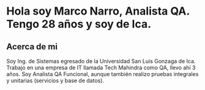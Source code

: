 # Hola soy Marco Narro, Analista QA. Tengo 28 años y soy de Ica.
## Acerca de mi
Soy Ing. de Sistemas egresado de la Universidad San Luis Gonzaga de Ica. Trabajo en una empresa de IT llamada Tech Mahindra como QA, llevo ahí 3 años. Soy Analista QA Funcional, aunque también realizo pruebas integrales y unitarias (servicios y base de datos).